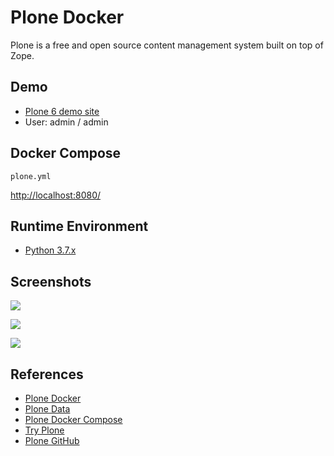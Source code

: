 # Plone Docker

Plone is a free and open source content management system built on top of Zope.

## Demo
- [Plone 6 demo site](https://6.demo.plone.org/)
- User: admin / admin

## Docker Compose
`plone.yml`

[http://localhost:8080/](http://localhost:8080/)

## Runtime Environment
- [Python 3.7.x](https://www.python.org/downloads/)

## Screenshots
![](https://docs.plone.org/_images/login-link.png)

![](https://docs.plone.org/_images/portlet-menu.png)

![](https://docs.plone.org/_images/workflow-advanced.png)

## References
- [Plone Docker](https://hub.docker.com/_/plone)
- [Plone Data](https://docs.plone.org/manage/docker/docs/data/index.html)
- [Plone Docker Compose](https://docs.plone.org/manage/docker/docs/scaling/docker_compose.html)
- [Try Plone](https://plone.com/try-plone.html)
- [Plone GitHub](https://github.com/plone)